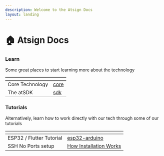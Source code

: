 ```yaml
---
description: Welcome to the Atsign Docs
layout: landing
---
```


# 🏠 Atsign Docs

### Learn

Some great places to start learning more about the technology

<table data-card-size="large" data-column-title-hidden data-view="cards"><thead><tr><th></th><th data-hidden data-card-target data-type="content-ref"></th></tr></thead><tbody><tr><td>Core Technology</td><td><a href="core/">core</a></td></tr><tr><td>The atSDK</td><td><a href="sdk/">sdk</a></td></tr></tbody></table>

### Tutorials

Alternatively, learn how to work directly with our tech through some of our tutorials

<table data-card-size="large" data-column-title-hidden data-view="cards"><thead><tr><th></th><th data-hidden data-card-target data-type="content-ref"></th></tr></thead><tbody><tr><td>ESP32 / Flutter Tutorial</td><td><a href="examples/esp32-arduino/">esp32-arduino</a></td></tr><tr><td>SSH No Ports setup</td><td><a href="https://app.gitbook.com/s/xDhnoLkxryJhtCjj7mE2/howinstallationworks">How Installation Works</a></td></tr></tbody></table>
